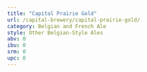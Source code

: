 ```yaml
---
title: "Capital Prairie Gold"
url: /capital-brewery/capital-prairie-gold/
category: Belgian and French Ale
style: Other Belgian-Style Ales
abv: 0
ibu: 0
srm: 0
upc: 0
---
```


